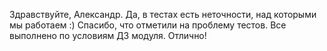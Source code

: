 Здравствуйте, Александр. Да, в тестах есть неточности, над которыми мы работаем :) Спасибо, что отметили на проблему тестов. Все выполнено по условиям ДЗ модуля. Отлично!
